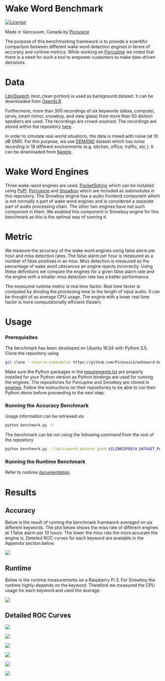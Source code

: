 # Wake Word Benchmark

[![License](https://img.shields.io/badge/License-Apache%202.0-blue.svg)](https://github.com/Picovoice/wakeword-benchmark/blob/master/LICENSE)

Made in Vancouver, Canada by [Picovoice](https://picovoice.ai)

The purpose of this benchmarking framework is to provide a scientific comparison between different wake word detection
engines in terms of accuracy and runtime metrics. While working on [Porcupine](https://github.com/Picovoice/Porcupine)
we noted that there is a need for such a tool to empower customers to make data-driven decisions.

# Data

[LibriSpeech](http://www.openslr.org/12/) (test_clean portion) is used as background dataset. It can be downloaded
from [OpenSLR](http://www.openslr.org/resources/12/test-clean.tar.gz).

Furthermore, more than 300 recordings of six keywords (alexa, computer, jarvis, smart mirror, snowboy, and view glass)
from more than 50 distinct speakers are used. The recordings are crowd-sourced. The recordings are stored within the
repository [here](audio/).

In order to simulate real-world situations, the data is mixed with noise (at 10 dB SNR). For this purpose, we use
[DEMAND](https://asa.scitation.org/doi/abs/10.1121/1.4799597) dataset which has noise recording in 18 different
environments (e.g. kitchen, office, traffic, etc.). It can be downloaded from
[Kaggle](https://www.kaggle.com/aanhari/demand-dataset).

# Wake Word Engines

Three wake-word engines are used. [PocketSphinx](https://github.com/cmusphinx/pocketsphinx) which can
be installed using [PyPI](https://pypi.org/project/pocketsphinx/). [Porcupine](https://github.com/Picovoice/Porcupine)
and [Snowboy](https://github.com/Kitt-AI/snowboy) which are included as submodules in this repository. The Snowboy engine
has a audio frontend component which is not normally a part of wake word engines and is considered a  separate part of
audio processing chain. The other two engines have not such component in them. We enabled this component in Snowboy engine
for this benchmark as this is the optimal way of running it. 

# Metric

We measure the accuracy of the wake word engines using false alarm per hour and miss detection rates. The false alarm
per hour is measured as a number of false positives in an hour. Miss detection is measured as the percentage of wake word
 utterances an engine rejects incorrectly. Using these definitions we compare the engines for a given false alarm rate and
 the engine with a smaller miss detection rate has a better performance.

The measured runtime metric is real time factor. Real time factor is computed by dividing the processing time to the
length of input audio. It can be thought of as average CPU usage. The engine with a lower real time factor is more
computationally efficient (faster).

# Usage

### Prerequisites

The benchmark has been developed on Ubuntu 16.04 with Python 3.5. Clone the repository using

```bash
git clone --recurse-submodules https://github.com/Picovoice/wakeword-benchmark.git
```

Make sure the Python packages in the [requirements.txt](/requirements.txt) are properly installed for your Python
version as Python bindings are used for running the engines. The repositories for Porcupine and Snowboy are cloned in
[engines](/engines). Follow the instructions on their repositories to be able to run their Python demo before proceeding
to the next step.

### Running the Accuracy Benchmark

Usage information can be retrieved via

```bash
python benchmark.py -h
```

The benchmark can be run using the following command from the root of the repository

```bash
python benchmark.py --librispeech_dataset_path ${LIBRISPEECH_DATASET_PATH} --demand_dataset_path ${DEMAND_DATASET_PATH} --keyword ${KEYWORD}
```

### Running the Runtime Benchmark

Refer to runtime [documentation](/runtime/README.md).

# Results

## Accuracy

Below is the result of running the benchmark framework averaged on six different keywords. The plot below shows the miss
rate of different engines at 1 false alarm per 10 hours. The lower the miss rate the more accurate the engine is. Detailed
ROC curves for each keyword are available in the Appendix section below.

![](doc/img/summary.png)


## Runtime

Below is the runtime measurements on a Raspberry Pi 3. For Snowboy the runtime highly-depends on the keyword. Therefore
we measured the CPU usage for each keyword and used the average.

![](doc/img/cpu.png)

## Detailed ROC Curves

![](doc/img/alexa_roc.png)

![](doc/img/computer_roc.png)

![](doc/img/jarvis_roc.png)

![](doc/img/smart_mirror_roc.png)

![](doc/img/snowboy_roc.png)

![](doc/img/view_glass_roc.png)
